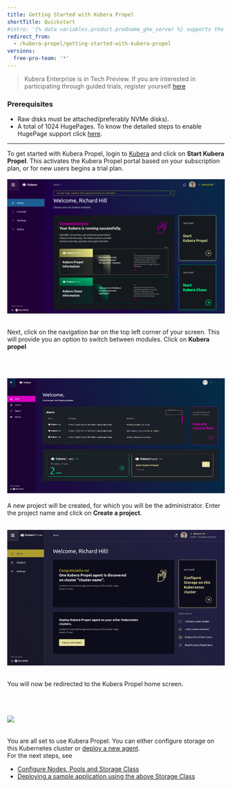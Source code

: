 ```yaml
---
title: Getting Started with Kubera Propel
shortTitle: Quickstart
#intro: '{% data variables.product.prodname_ghe_server %} supports the same powerful API available on {% data variables.product.prodname_dotcom_the_website %} as well as its own set of API endpoints.'
redirect_from:
  - /kubera-propel/getting-started-with-kubera-propel
versions:
  free-pro-team: '*'
---
```


<blockquote>
 Kubera Enterprise is in Tech Preview. If you are interested in participating through guided trials, register yourself <a href="https://go.mayadata.io/register-for-kubera-chaos-and-propel-technical-preview" target="_blank">here</a>
</blockquote>

### Prerequisites
- Raw disks must be attached(preferably NVMe disks).
- A total of 1024 HugePages. To know the detailed steps to enable HugePage support click <a href="https://mayastor.gitbook.io/introduction/quickstart/preparing-the-cluster#configure-mayastor-nodes-msns" target="_blank">here</a>. 
<hr>
To get started with Kubera Propel, login to <u><a href="/en/free-pro-team@latest/kubera-enterprise/quickstart#accessing-kubera" target="_blank">Kubera</a></u> and click on <b>Start Kubera Propel</b>. This activates the Kubera Propel portal based on your subscription plan, or for new users begins a trial plan.
<br><br>
<a href="/assets/images/propel_main.png" target="_blank"><img class="image-with-border" src="/assets/images/propel_main.png"></a>
<br><br> 

Next, click on the navigation bar on the top left corner of your screen. This will provide you an option to switch between modules. Click on <b>Kubera propel</b> 
<br><br>

<br><br>
<a href="/assets/images/propel_license.png" target="_blank"><img class="image-with-border" src="/assets/images/propel_license.png"></a>
<br><br>
A new project will be created, for which you will be the administrator. Enter the project name and click on <b>Create a project</b>. 
<br><br>



<a href="/assets/images/propel1.png" target="_blank"><img class="image-with-border" src="/assets/images/propel1.png"></a>
<br><br>

You will now be redirected to the Kubera Propel home screen.
<br><br>


<br><br>
<a href="/assets/images/PropelLandingPage.png" target="_blank"><img class="image-with-border" src="/assets/images/PropelLandingPage.png"></a>
<br><br>

You are all set to use Kubera Propel. You can either configure storage on this Kubernetes cluster or <a href="/en/free-pro-team@latest/kubera-propel/adding-new-kubernetes-cluster-to-propel" target="_blank">deploy a new agent</a>.<br>
For the next steps, see
<ul>
<li><a href="/en/free-pro-team@latest/kubera-propel/adding-new-kubernetes-cluster-to-propel" target="_blank">Configure Nodes, Pools and Storage Class</a></li>
<li><a href="/en/free-pro-team@latest/kubera-propel/configure-storage-nodes#a-sample-mysql-application-utilising-the-above-created-storage-class" target="_blank">Deploying a sample application using the above Storage Class</a></li>
</ul>

